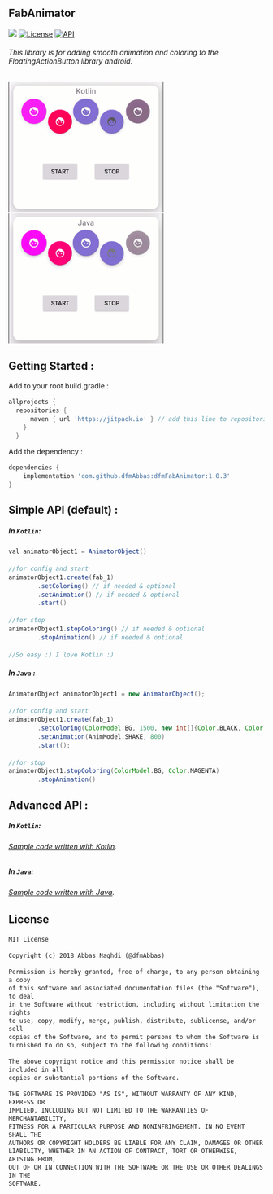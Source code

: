 ## FabAnimator 
[![](https://jitpack.io/v/dfmAbbas/dfmFabAnimator.svg)](https://jitpack.io/#dfmAbbas/dfmFabAnimator)
[![License](http://img.shields.io/badge/license-MIT-green.svg?style=flat)](https://github.com/dfmAbbas/dfmFabAnimator)
[![API](https://img.shields.io/badge/API-15%2B-blue.svg?style=flat)](https://github.com/dfmAbbas/dfmFabAnimator)

###### This library is for adding smooth animation and coloring to the FloatingActionButton library android.


<img src="assets/kotlin.gif"> <img src="assets/java.gif">


## Getting Started :
Add to your root build.gradle :
```Groovy
allprojects {
  repositories {
      maven { url 'https://jitpack.io' } // add this line to repositories 
    }
  }
```

Add the dependency : 
```Groovy
dependencies {
    implementation 'com.github.dfmAbbas:dfmFabAnimator:1.0.3'
}
```

## Simple API (default) :

##### In `Kotlin`:
```Groovy
val animatorObject1 = AnimatorObject()
 
//for config and start
animatorObject1.create(fab_1)
        .setColoring() // if needed & optional
        .setAnimation() // if needed & optional
        .start()
 
//for stop
animatorObject1.stopColoring() // if needed & optional
        .stopAnimation() // if needed & optional
 
//So easy :) I love Kotlin :)

```

##### In `Java` :
```Groovy
AnimatorObject animatorObject1 = new AnimatorObject();
 
//for config and start
animatorObject1.create(fab_1)
        .setColoring(ColorModel.BG, 1500, new int[]{Color.BLACK, Color.LTGRAY, Color.MAGENTA})
        .setAnimation(AnimModel.SHAKE, 800)
        .start();
 
//for stop
animatorObject1.stopColoring(ColorModel.BG, Color.MAGENTA)
        .stopAnimation()
```

## Advanced API :

##### In `Kotlin`:
###### [Sample code written with Kotlin](sample/src/main/java/com/github/dfmabbas/sample/KotlinView.kt).

##### In `Java`:
###### [Sample code written with Java](sample/src/main/java/com/github/dfmabbas/sample/JavaView.java).

## License
    MIT License

    Copyright (c) 2018 Abbas Naghdi (@dfmAbbas)

    Permission is hereby granted, free of charge, to any person obtaining a copy
    of this software and associated documentation files (the "Software"), to deal
    in the Software without restriction, including without limitation the rights
    to use, copy, modify, merge, publish, distribute, sublicense, and/or sell
    copies of the Software, and to permit persons to whom the Software is
    furnished to do so, subject to the following conditions:

    The above copyright notice and this permission notice shall be included in all
    copies or substantial portions of the Software.

    THE SOFTWARE IS PROVIDED "AS IS", WITHOUT WARRANTY OF ANY KIND, EXPRESS OR
    IMPLIED, INCLUDING BUT NOT LIMITED TO THE WARRANTIES OF MERCHANTABILITY,
    FITNESS FOR A PARTICULAR PURPOSE AND NONINFRINGEMENT. IN NO EVENT SHALL THE
    AUTHORS OR COPYRIGHT HOLDERS BE LIABLE FOR ANY CLAIM, DAMAGES OR OTHER
    LIABILITY, WHETHER IN AN ACTION OF CONTRACT, TORT OR OTHERWISE, ARISING FROM,
    OUT OF OR IN CONNECTION WITH THE SOFTWARE OR THE USE OR OTHER DEALINGS IN THE
    SOFTWARE.

